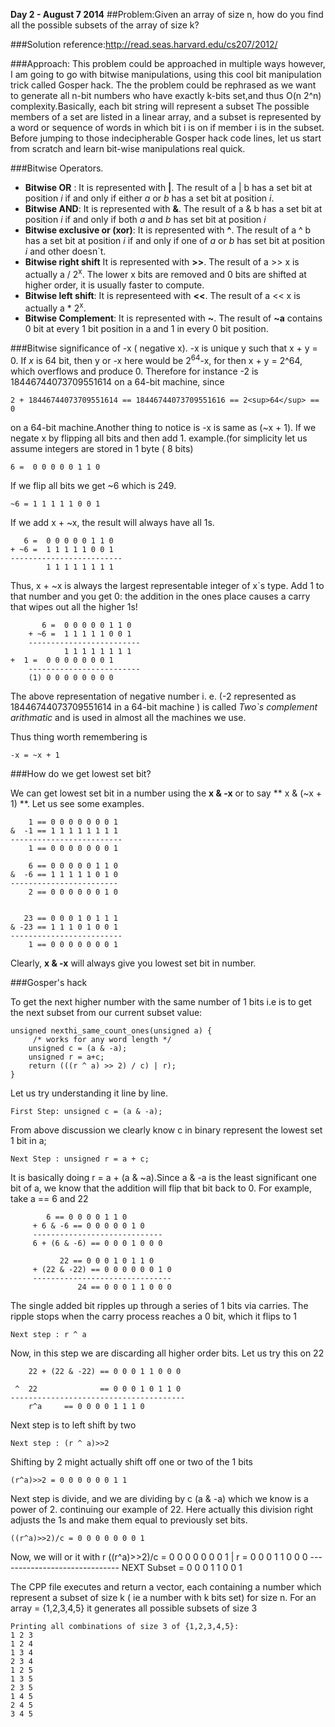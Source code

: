 **Day 2 - August 7 2014**
##Problem:Given an array of size n, how do you find all the possible subsets of the array of size k?

###Solution reference:http://read.seas.harvard.edu/cs207/2012/ 

###Approach:
This problem could be approached in multiple ways however, I am going to go with bitwise manipulations, using this cool bit manipulation trick called Gosper hack.
The the problem could be rephrased as we want to generate all n-bit numbers who have exactly k-bits set,and thus O(n 2^n) complexity.Basically, each bit string will represent a subset
The possible members of a set are listed in a linear array, and a subset is represented by a word or sequence of words in which bit i is on if member i is in the subset. Before jumping to those indecipherable Gosper hack code lines, let us start from scratch and learn bit-wise manipulations real quick.



###Bitwise Operators.

* **Bitwise OR** : It is represented with **|**. The result of a | b has a set bit at position *i* if and only if either *a* or *b* has a set bit at position *i*.
* **Bitwise AND**: It is represented with **&**. The result of a & b has a set bit at position *i* if and only if both *a* and *b* has set bit at position *i*
* **Bitwise exclusive or (xor)**: It is represented with **^**. The result of a ^ b has a set bit at position *i* if and only if one of  *a* or *b* has set bit at position *i* and other doesn\`t. 
* **Bitwise right shift** It is represented with **>>**. The result of a >> x is actually a / 2<sup>x</sup>. The lower x bits are removed and 0 bits are shifted at higher order, it is usually faster to compute.
* **Bitwise left shift**: It is representeed with **<<**.  The result of a << x is actually a * 2<sup>x</sup>. 
* **Bitwise Complement**: It is represented with **~**. The result of **~a** contains 0 bit at every 1 bit position in a and 1 in every 0 bit position.

###Bitwise significance of -x ( negative x).
-x is unique y such that x + y = 0. If *x* is 64 bit, then y or -x here would be 2<sup>64</sup>-x, for then x + y = 2^64, which overflows and produce 0. Therefore for instance
-2 is 18446744073709551614 on a 64-bit machine, since

	2 + 18446744073709551614 == 18446744073709551616 == 2<sup>64</sup> == 0 
	
on a 64-bit machine.Another thing to notice is -x is same as (~x + 1). If we negate x by flipping all bits and then add 1. example.(for simplicity let us assume integers are stored in 1 byte ( 8 bits)

	6 =  0 0 0 0 0 1 1 0 

If we flip all bits  we get ~6 which is 249. 

	~6 = 1 1 1 1 1 0 0 1

If we add x + ~x, the result will always have all 1s.

	   6 =  0 0 0 0 0 1 1 0 
	+ ~6 =  1 1 1 1 1 0 0 1
	-------------------------
	        1 1 1 1 1 1 1 1  

Thus, x + ~x is always the largest representable integer of x\`s type. Add 1 to that number and you get 0: the addition in the ones place causes a carry that wipes out all the higher 1s!

           6 =  0 0 0 0 0 1 1 0
        + ~6 =  1 1 1 1 1 0 0 1
        -------------------------
                1 1 1 1 1 1 1 1
	+  1 =  0 0 0 0 0 0 0 1
        -------------------------
	    (1)	0 0 0 0 0 0 0 0	

The above representation of negative number i. e. (-2 represented as 18446744073709551614 in a 64-bit machine ) is called *Two\`s complement arithmatic* and is used in almost all the machines we use.

Thus thing worth remembering is
	
	-x = ~x + 1

###How do we get lowest set bit?

We can get lowest set bit in a number using the **x & -x** or to say  ** x & (~x + 1) **. Let us see some examples.
	
	    1 == 0 0 0 0 0 0 0 1
	&  -1 == 1 1 1 1 1 1 1 1
	-------------------------
	    1 == 0 0 0 0 0 0 0 1

	    6 == 0 0 0 0 0 1 1 0
	&  -6 == 1 1 1 1 1 0 1 0
	------------------------
	    2 == 0 0 0 0 0 0 1 0


	   23 == 0 0 0 1 0 1 1 1
	& -23 == 1 1 1 0 1 0 0 1
	-------------------------
	    1 == 0 0 0 0 0 0 0 1

Clearly, **x & -x** will always give you lowest set bit in number.



###Gosper's hack

To get the next higher number with the same number of 1 bits i.e is to get the next subset from our current subset value:

	unsigned nexthi_same_count_ones(unsigned a) {
		 /* works for any word length */
  		unsigned c = (a & -a);
  		unsigned r = a+c;
		return (((r ^ a) >> 2) / c) | r);
	}


Let us try understanding it line by line. 

	First Step: unsigned c = (a & -a);

From above discussion we clearly know c in binary represent the lowest set 1 bit in a;
 
	Next Step : unsigned r = a + c;

It is basically doing r = a + (a & ~a).Since a & -a is the least significant one bit of a, we know that the addition will flip that bit back to 0. 
For example, take a == 6 and 22
	
		 	6 == 0 0 0 0 1 1 0
	 	 + 6 & -6 == 0 0 0 0 0 1 0
	     -----------------------------
	     6 + (6 & -6) == 0 0 0 1 0 0 0	

	 	       22 == 0 0 0 1 0 1 1 0
	     + (22 & -22) == 0 0 0 0 0 0 1 0
	     -------------------------------
         	       24 == 0 0 0 1 1 0 0 0
	
The single added bit ripples up through a series of 1 bits via carries. The ripple stops when the carry process reaches a 0 bit, which it flips to 1

	Next step : r ^ a

Now, in this step we are discarding all higher order bits. Let us try this on 22

	    22 + (22 & -22) == 0 0 0 1 1 0 0 0

	 ^  22              == 0 0 0 1 0 1 1 0
	---------------------------------------	
		r^a	    == 0 0 0 0 1 1 1 0

Next step is to left shift by two
  
	Next step : (r ^ a)>>2

Shifting by 2 might actually shift off one or two of the 1 bits
	
	(r^a)>>2 = 0 0 0 0 0 0 1 1

Next step is divide, and we are dividing by c (a & -a) which we know is a power of 2. continuing our example of 22. Here actually this division right adjusts the 1s and make them equal to previously set bits.

	((r^a)>>2)/c = 0 0 0 0 0 0 0 1

Now, we will or it with r
	((r^a)>>2)/c = 0 0 0 0 0 0 0 1
	|          r = 0 0 0 1 1 0 0 0
 	------------------------------
	NEXT Subset  = 0 0 0 1 1 0 0 1


The CPP file executes and return a vector, each containing a number which represent a subset of size k ( ie a number with k bits set) for size n.
For an array = {1,2,3,4,5} it generates all possible subsets of size 3

	Printing all combinations of size 3 of {1,2,3,4,5}:
	1 2 3
	1 2 4
	1 3 4
	2 3 4
	1 2 5
	1 3 5
	2 3 5
	1 4 5
	2 4 5
	3 4 5

	 
